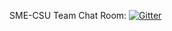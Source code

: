 SME-CSU Team Chat Room: [![Gitter](https://badges.gitter.im/SME-CSU-Team/community.svg)](https://gitter.im/SME-CSU-Team/community?utm_source=badge&utm_medium=badge&utm_campaign=pr-badge)